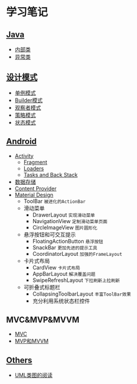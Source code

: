 ﻿学习笔记
============
## [Java](https://github.com/Joki-memeda/MyLearning/blob/master/Java)

* [内部类](https://github.com/Joki-memeda/MyLearning/blob/master/Java/内部类.md)
* [异常类](https://github.com/Joki-memeda/MyLearning/blob/master/Java/异常类.md)
## [设计模式](https://github.com/Joki-memeda/MyLearning/blob/master/DesignPattern)

* [单例模式](https://github.com/Joki-memeda/MyLearning/blob/master/DesignPattern/%E5%8D%95%E4%BE%8B%E6%A8%A1%E5%BC%8F.md)
* [Builder模式](https://github.com/Joki-memeda/MyLearning/blob/master/DesignPattern/Builder%E6%A8%A1%E5%BC%8F.md)
* [观察者模式](https://github.com/Joki-memeda/MyLearning/blob/master/DesignPattern/Observer模式.md)
* [策略模式](https://github.com/Joki-memeda/MyLearning/blob/master/DesignPattern/%E7%AD%96%E7%95%A5%E6%A8%A1%E5%BC%8F.md)
* [状态模式](https://github.com/Joki-memeda/MyLearning/blob/master/DesignPattern/状态模式.md)
## [Android](https://github.com/Joki-memeda/MyLearning/blob/master/Android架构)

* [Activity]()
    * [Fragment]()
    * [Loaders]()
    * [Tasks and Back Stack]()
* [数据存储](https://github.com/Joki-memeda/MyLearning/blob/master/Android%E6%9E%B6%E6%9E%84/Android%E5%9F%BA%E7%A1%80/%E6%95%B0%E6%8D%AE%E5%AD%98%E5%82%A8.md)
* [Content Provider](https://github.com/Joki-memeda/MyLearning/blob/master/Android%E6%9E%B6%E6%9E%84/Android%E5%9F%BA%E7%A1%80/%E6%8E%A2%E7%A9%B6%E5%86%85%E5%AE%B9%E6%8F%90%E4%BE%9B%E5%99%A8.md)
* [Material Design]()
    * ToolBar `被进化的ActionBar`
    * 滑动菜单
        * DrawerLayout `实现滑动菜单`
        * NavigationView `定制滑动菜单页面`
        * CircleImageView `图片圆形化`
    * 悬浮按钮和可交互提示
        * FloatingActionButton `悬浮按钮`
        * SnackBar `更加先进的提示工具`
        * CoordinatorLayout `加强的FrameLayout`
    * 卡片式布局
        * CardView `卡片式布局`
        * AppBarLayout `解决覆盖问题`
        * SwipeRefreshLayout `下拉刷新上拉刷新`
    * 可折叠式标题栏
        * CollapsingToolbarLayout `丰富ToolBar效果`
        * 充分利用系统状态栏控件
## MVC&MVP&MVVM
* [MVC](https://github.com/Joki-memeda/MyLearning/blob/master/DesignPattern/%E7%BB%8F%E5%85%B8MVC.md)
* [MVP和MVVM](https://github.com/Joki-memeda/MyLearning/blob/master/Android%E6%9E%B6%E6%9E%84/MVP%E5%92%8CMVVM%E6%A1%86%E6%9E%B6.md)
## [Others](https://github.com/Joki-memeda/MyLearning/blob/master/Others)
* [UML类图的阅读](https://github.com/Joki-memeda/MyLearning/blob/master/Others/UML%E7%B1%BB%E5%9B%BE%E7%9A%84%E9%98%85%E8%AF%BB.md)
